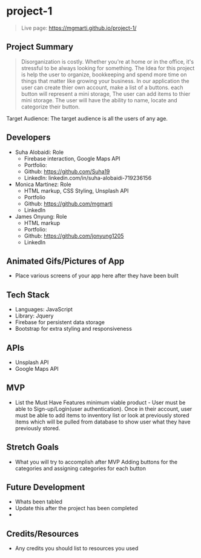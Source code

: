 # project-1

> Live page: https://mgmarti.github.io/project-1/

## Project Summary

> Disorganization is costly. Whether you're at home or in the office, it's stressful to be always looking for something. The Idea for this project is help the user to organize, bookkeeping and spend more time on things that matter like growing your business. In our application the user can create thier own account, make a list of a buttons. each button will represent a mini storage, The user can add items to thier mini storage. 
The user will have the ability to name, locate and categorize their button.  

Target Audience: The target audience is all the users of any age.

## Developers

- Suha Alobaidi: Role
  - Firebase interaction, Google Maps API
  - Portfolio:
  - Github: https://github.com/Suha19
  - LinkedIn: linkedin.com/in/suha-alobaidi-719236156
- Monica Martinez: Role
  - HTML markup, CSS Styling, Unsplash API
  - Portfolio
  - Github: https://github.com/mgmarti
  - LinkedIn
- James Onyung: Role
  - HTML markup
  - Portfolio:
  - Github: https://github.com/jonyung1205
  - LinkedIn

## Animated Gifs/Pictures of App

- Place various screens of your app here after they have been built

## Tech Stack

- Languages: JavaScript
- Library: Jquery
- Firebase for persistent data storage
- Bootstrap for extra styling and responsiveness


## APIs

- Unsplash API
- Google Maps API

## MVP

- List the Must Have Features
minimum viable product - User must be able to Sign-up/Login(user authentication). Once in their account, user must be able to add items to inventory list or look at previously stored items which will be pulled from database to show user what they have previously stored.

## Stretch Goals

- What you will try to accomplish after MVP
Adding buttons for the categories and assigning categories for each button

## Future Development

- Whats been tabled
- Update this after the project has been completed
- 

## Credits/Resources

- Any credits you should list to resources you used
